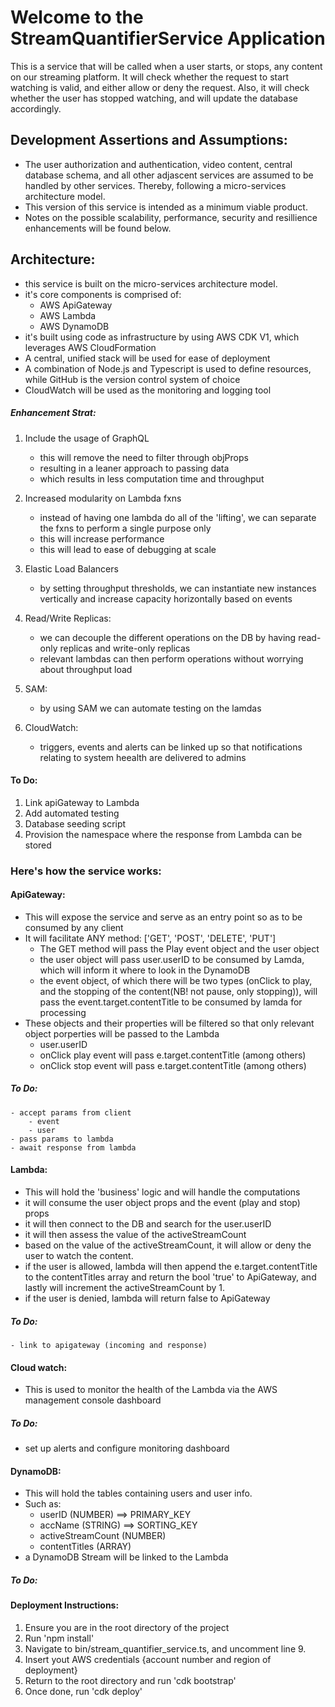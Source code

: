 # Welcome to the StreamQuantifierService Application
This is a service that will be called when a user starts, or stops, any content on our streaming platform. It will check whether the request to start watching is valid, and either allow or deny the request. Also, it will check whether the user has stopped watching, and will update the database accordingly. 

## Development Assertions and Assumptions:
- The user authorization and authentication, video content, central database schema, and all other adjascent services are assumed to be handled by other services. Thereby, following a micro-services architecture model.
- This version of this service is intended as a minimum viable product.
- Notes on the possible scalability, performance, security and resillience enhancements will be found below. 

## Architecture:
- this service is built on the micro-services architecture model.
- it's core components is comprised of:
    - AWS ApiGateway
    - AWS Lambda
    - AWS DynamoDB
- it's built using code as infrastructure by using AWS CDK V1, which leverages AWS CloudFormation
- A central, unified stack will be used for ease of deployment
- A combination of Node.js and Typescript is used to define resources, while GitHub is the version control system of choice
- CloudWatch will be used as the monitoring and logging tool

##### Enhancement Strat:

1. Include the usage of GraphQL
    - this will remove the need to filter through objProps
    - resulting in a leaner approach to passing data
    - which results in less computation time and throughput 

2. Increased modularity on Lambda fxns
    - instead of having one lambda do all of the 'lifting', we can separate the fxns to perform a single purpose only
    - this will increase performance 
    - this will lead to ease of debugging at scale

3. Elastic Load Balancers
    - by setting throughput thresholds, we can instantiate new instances vertically and increase capacity horizontally based on events

4. Read/Write Replicas:
    - we can decouple the different operations on the DB by having read-only replicas and write-only replicas 
    - relevant lambdas can then perform operations without worrying about throughput load 

5. SAM:
    - by using SAM we can automate testing on the lamdas

6. CloudWatch:
    - triggers, events and alerts can be linked up so that notifications relating to system heealth are delivered to admins

#### To Do:
1. Link apiGateway to Lambda
2. Add automated testing
3. Database seeding script
4. Provision the namespace where the response from Lambda can be stored

### Here's how the service works:

#### ApiGateway:
- This will expose the service and serve as an entry point so as to be consumed by any client
- It will facilitate ANY method: ['GET', 'POST', 'DELETE', 'PUT'] 
    - The GET method will pass the Play event object and the user object
    - the user object will pass user.userID to be consumed by Lamda, which will inform it where to look in the DynamoDB
    - the event object, of which there will be two types (onClick to play, and the stopping of the content(NB! not pause, only stopping)), will pass the event.target.contentTitle to be consumed by lamda for processing 
- These objects and their properties will be filtered so that only relevant object porperties will be passed to the Lambda 
    - user.userID
    - onClick play event will pass e.target.contentTitle (among others)
    - onClick stop event will pass e.target.contentTitle (among others)

##### To Do:
    - accept params from client
        - event
        - user
    - pass params to lambda 
    - await response from lambda    

#### Lambda:
- This will hold the 'business' logic and will handle the computations
- it will consume the user object props and the event (play and stop) props
- it will then connect to the DB and search for the user.userID 
- it will then assess the value of the activeStreamCount 
- based on the value of the activeStreamCount, it will allow or deny the user to watch the content.
- if the user is allowed, lambda will then append the e.target.contentTitle to the contentTitles array and return the bool 'true' to ApiGateway, and lastly will increment the activeStreamCount by 1.
- if the user is denied, lambda will return false to ApiGateway

##### To Do:
    - link to apigateway (incoming and response)

#### Cloud watch:
- This is used to monitor the health of the Lambda via the AWS management console dashboard

##### To Do:
- set up alerts and configure monitoring dashboard

#### DynamoDB:
- This will hold the tables containing users and user info. 
- Such as:
    - userID (NUMBER) ==> PRIMARY_KEY
    - accName (STRING) ==> SORTING_KEY
    - activeStreamCount (NUMBER)
    - contentTitles (ARRAY)
- a DynamoDB Stream will be linked to the Lambda

##### To Do:
    
#### Deployment Instructions:
1. Ensure you are in the root directory of the project
2. Run 'npm install'
3. Navigate to bin/stream_quantifier_service.ts, and uncomment line 9.
4. Insert yout AWS credentials {account number and region of deployment}
5. Return to the root directory and run 'cdk bootstrap'
6. Once done, run 'cdk deploy'



